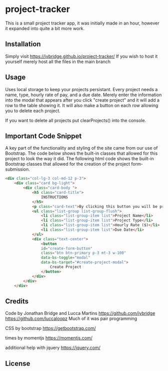 # project-tracker
This is a small project tracker app, it was initially made in an hour, however 
it expanded into quite a bit more work.

## Installation

Simply visit https://jvbridge.github.io/project-tracker/
If you wish to host it yourself merely host all the files in the main branch

## Usage

Uses local storage to keep your projects persistant. Every project needs a
name, type, hourly rate of pay, and a due date. Merely enter the information
into the modal that appears after you click "create project" and it will add
a row to the table showing it.
It will also make a button on each row allowing you to delete each project.

If you want to delete all projects put clearProjects() into the console. 

## Important Code Snippet 

A key part of the functionality and styling of the site came from our use of Bootstrap. The code below shows the built-in classes that allowed for this project to look the way it did. The following html code shows the built-in Bootstrap classes that allowed for the creation of the project form-submission. 

```html
<div class="col-lg-3 col-md-12 p-3">
    <div class="card bg-light">
        <div class="card-body ">
            <h5 class="card-title">
                INSTRUCTIONS
            </h5>
            <p class="card-text">By clicking this button you will be prompted to input the following information:</p>
            <ul class="list-group list-group-flush">
                <li class="list-group-item list">Project Name</li>
                <li class="list-group-item list">Project Type</li>
                <li class="list-group-item list">Hourly Rate ($)</li>
                <li class="list-group-item list">Due Date</li>
            </ul>
            <div class="text-center">
                <button 
                id="create-form-button"
                class="btn btn-primary p-3 mt-3 w-100" 
                data-bs-toggle="modal" 
                data-bs-target="#create-project-modal">
                    Create Project
                </button>
            </div>
        </div>
    </div>
```

## Credits

Code by Jonathan Bridge and Lucca Martins
https://github.com/jvbridge
https://github.com/luccaloopz
Much of it was pair programming

CSS by bootstrap
https://getbootstrap.com/

times by momentjs
https://momentjs.com/

additional help with jquery
https://jquery.com/

## License
